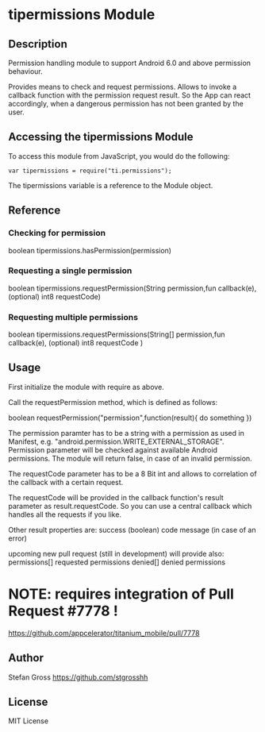# tipermissions Module

## Description

Permission handling module to support Android 6.0 and above permission behaviour.

Provides means to check and request permissions.
Allows to invoke a callback function with the permission request result.
So the App can react accordingly, when a dangerous permission has not been granted
by the user.

## Accessing the tipermissions Module

To access this module from JavaScript, you would do the following:

    var tipermissions = require("ti.permissions");

The tipermissions variable is a reference to the Module object.

## Reference


### Checking for permission

boolean tipermissions.hasPermission(permission)

### Requesting a single permission

boolean tipermissions.requestPermission(String permission,fun callback(e), (optional) int8 requestCode)

### Requesting multiple permissions

boolean tipermissions.requestPermissions(String[] permission,fun callback(e), (optional) int8 requestCode )


## Usage

First initialize the module with require as above.

Call the requestPermission method, which is defined as follows:

  boolean requestPermission("permission",function(result){ do something })

The permission paramter has to be a string with a permission as used in Manifest,
e.g. "android.permission.WRITE_EXTERNAL_STORAGE".
Permission parameter will be checked against available Android permissions.
The module will return false, in case of an invalid permission.

The requestCode parameter has to be a 8 Bit int and allows to correlation of the
callback with a certain request. 

The requestCode will be provided in the callback function's result parameter as
result.requestCode. So you can use a central callback which handles
all the requests if you like.

Other result properties are:
 success (boolean) 
 code
 message (in case of an error)

upcoming new pull request (still in development) will provide also:
 permissions[] requested permissions
 denied[] denied permissions

# NOTE: requires integration of Pull Request #7778 ! 
https://github.com/appcelerator/titanium_mobile/pull/7778

## Author

Stefan Gross https://github.com/stgrosshh

## License

MIT License